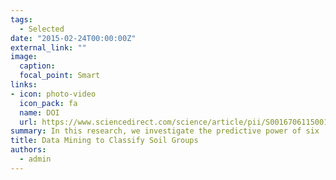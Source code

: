 ```yaml
---
tags:
  - Selected
date: "2015-02-24T00:00:00Z"
external_link: ""
image:
  caption: 
  focal_point: Smart
links:
- icon: photo-video
  icon_pack: fa
  name: DOI
  url: https://www.sciencedirect.com/science/article/pii/S0016706115001147
summary: In this research, we investigate the predictive power of six  data mining classifiers to estimate USDA soil groups. Our results showed that no improvement was obtained in prediction accuracy of DTA algorithm with minimizing taxonomic distance compared to minimizing misclassification error. 
title: Data Mining to Classify Soil Groups
authors: 
  - admin
---
```


